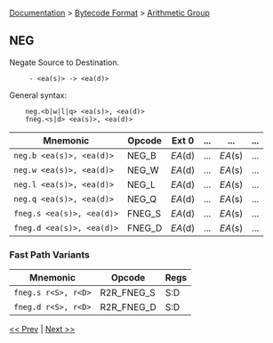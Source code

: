 [Documentation](../../README.md) > [Bytecode Format](../README.md) > [Arithmetic Group](../InstructionsArithmetic.md)

## NEG

Negate Source to Destination.

         - <ea(s)> -> <ea(d)>

General syntax:

        neg.<b|w|l|q> <ea(s)>, <ea(d)>
        fneg.<s|d> <ea(s)>, <ea(d)>

| Mnemonic | Opcode | Ext 0 | ... | ... | ... |
| - | - | - | - | - | - |
| `neg.b <ea(s)>, <ea(d)>` | NEG_B | *EA*(d) | ... | *EA*(s) | ... |
| `neg.w <ea(s)>, <ea(d)>` | NEG_W | *EA*(d) | ... | *EA*(s) | ... |
| `neg.l <ea(s)>, <ea(d)>` | NEG_L | *EA*(d) | ... | *EA*(s) | ... |
| `neg.q <ea(s)>, <ea(d)>` | NEG_Q | *EA*(d) | ... | *EA*(s) | ... |
| `fneg.s <ea(s)>, <ea(d)>` | FNEG_S | *EA*(d) | ... | *EA*(s) | ... |
| `fneg.d <ea(s)>, <ea(d)>` | FNEG_D | *EA*(d) | ... | *EA*(s) | ... |

### Fast Path Variants

| Mnemonic | Opcode | Regs |
| - | - | - |
| `fneg.s r<S>, r<D>` | R2R_FNEG_S | S:D |
| `fneg.d r<S>, r<D>` | R2R_FNEG_D | S:D |

[<< Prev](./a_07.md) | [Next >>](./a_09.md)
